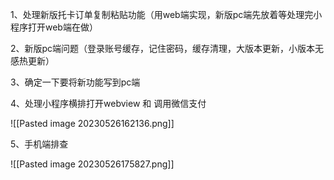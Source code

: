 
1、处理新版托卡订单复制粘贴功能（用web端实现，新版pc端先放着等处理完小程序打开web端在做）

2、新版pc端问题（登录账号缓存，记住密码，缓存清理，大版本更新，小版本无感热更新）

3、确定一下要将新功能写到pc端

4、处理小程序横排打开webview 和 调用微信支付


![[Pasted image 20230526162136.png]]

5、手机端排查

![[Pasted image 20230526175827.png]]

